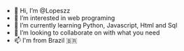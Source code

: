 - 👋 Hi, I’m @Lopeszz
- 👀 I’m interested in web programing
- 🌱 I’m currently learning Python, Javascript, Html and Sql
- 💞️ I’m looking to collaborate on with what you need
- 📫 I'm from Brazil 🇧🇷
 <!---
Lopeszz/Lopeszz is a ✨ special ✨ repository because its `README.md` (this file) appears on your GitHub profile.
You can click the Preview link to take a look at your changes.
--->
